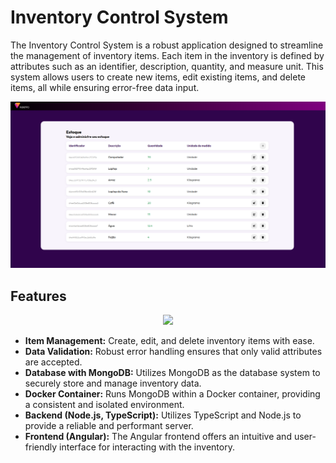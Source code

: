 # Inventory Control System

The Inventory Control System is a robust application designed to streamline the management of inventory items. Each item in the inventory is defined by attributes such as an identifier, description, quantity, and measure unit. This system allows users to create new items, edit existing items, and delete items, all while ensuring error-free data input.

![Main page](./docs/main-page.png)

## Features

<p align="center">
  <a href="https://skillicons.dev">
    <img src="https://skillicons.dev/icons?i=typescript,angular,nodejs,mongodb,docker" />
  </a>
</p>

- **Item Management:** Create, edit, and delete inventory items with ease.
- **Data Validation:** Robust error handling ensures that only valid attributes are accepted.
- **Database with MongoDB:** Utilizes MongoDB as the database system to securely store and manage inventory data.
- **Docker Container:** Runs MongoDB within a Docker container, providing a consistent and isolated environment.
- **Backend (Node.js, TypeScript):** Utilizes TypeScript and Node.js to provide a reliable and performant server.
- **Frontend (Angular):** The Angular frontend offers an intuitive and user-friendly interface for interacting with the inventory.
